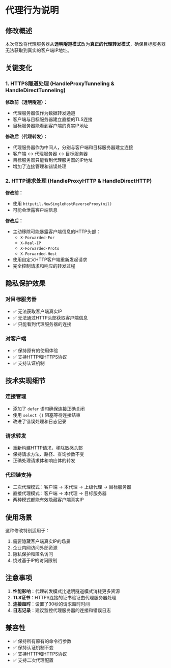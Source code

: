 # 代理行为说明

## 修改概述

本次修改将代理服务器从**透明隧道模式**改为**真正的代理转发模式**，确保目标服务器无法获取到真实的客户端IP地址。

## 关键变化

### 1. HTTPS隧道处理 (HandleProxyTunneling & HandleDirectTunneling)

**修改前（透明隧道）：**
- 代理服务器仅作为数据转发通道
- 客户端与目标服务器建立直接的TLS连接
- 目标服务器能看到客户端的真实IP地址

**修改后（代理转发）：**
- 代理服务器作为中间人，分别与客户端和目标服务器建立连接
- 客户端 ↔ 代理服务器 ↔ 目标服务器
- 目标服务器只能看到代理服务器的IP地址
- 增加了连接管理和错误处理

### 2. HTTP请求处理 (HandleProxyHTTP & HandleDirectHTTP)

**修改前：**
- 使用 `httputil.NewSingleHostReverseProxy(nil)`
- 可能会泄露客户端信息

**修改后：**
- 主动移除可能暴露客户端信息的HTTP头部：
  - `X-Forwarded-For`
  - `X-Real-IP`
  - `X-Forwarded-Proto`
  - `X-Forwarded-Host`
- 使用自定义HTTP客户端重新发起请求
- 完全控制请求和响应的转发过程

## 隐私保护效果

### 对目标服务器
- ✅ 无法获取客户端真实IP
- ✅ 无法通过HTTP头部获取客户端信息
- ✅ 只能看到代理服务器的连接

### 对客户端
- ✅ 保持原有的使用体验
- ✅ 支持HTTP和HTTPS协议
- ✅ 支持认证机制

## 技术实现细节

### 连接管理
- 添加了 `defer` 语句确保连接正确关闭
- 使用 `select {}` 阻塞等待连接结束
- 改进了错误处理和日志记录

### 请求转发
- 重新构建HTTP请求，移除敏感头部
- 保持请求方法、路径、查询参数不变
- 正确处理请求体和响应体的转发

### 代理链支持
- 二次代理模式：客户端 → 本代理 → 上级代理 → 目标服务器
- 直接代理模式：客户端 → 本代理 → 目标服务器
- 两种模式都能有效隐藏客户端真实IP

## 使用场景

这种修改特别适用于：
1. 需要隐藏客户端真实IP的场景
2. 企业内网访问外部资源
3. 隐私保护和匿名访问
4. 绕过基于IP的访问限制

## 注意事项

1. **性能影响**：代理转发模式比透明隧道模式消耗更多资源
2. **TLS证书**：HTTPS连接的证书验证由代理服务器处理
3. **连接超时**：设置了30秒的请求超时时间
4. **日志记录**：建议监控代理服务器的连接和错误日志

## 兼容性

- ✅ 保持所有原有的命令行参数
- ✅ 保持认证机制不变
- ✅ 支持HTTP和HTTPS协议
- ✅ 支持二次代理配置